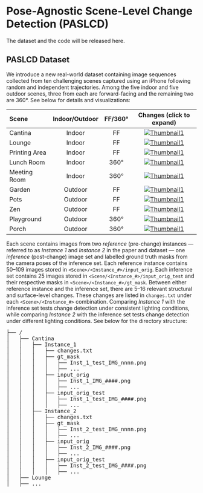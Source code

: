 # Pose-Agnostic Scene-Level Change Detection (PASLCD)
The dataset and the code will be released here.

## PASLCD Dataset
We introduce a new real-world dataset containing image sequences collected from ten challenging scenes captured using an iPhone following random and independent trajectories. Among the five indoor and five outdoor scenes, three from each are forward-facing and the remaining two are 360&deg;. See below for details and visualizations:

| Scene | Indoor/Outdoor | FF/360&deg; | Changes (click to expand) |
| :----| :----: | :----: | :---: |
| Cantina | Indoor | FF | [![Thumbnail1](thumbnail1.png)](image1.png) |
| Lounge | Indoor | FF | [![Thumbnail1](thumbnail1.png)](image1.png) |
| Printing Area | Indoor | FF | [![Thumbnail1](thumbnail1.png)](image1.png) |
| Lunch Room | Indoor | 360&deg; | [![Thumbnail1](thumbnail1.png)](image1.png) |
| Meeting Room | Indoor | 360&deg; | [![Thumbnail1](thumbnail1.png)](image1.png) |
| Garden | Outdoor | FF | [![Thumbnail1](thumbnail1.png)](image1.png) |
| Pots | Outdoor | FF | [![Thumbnail1](thumbnail1.png)](image1.png) |
| Zen | Outdoor | FF | [![Thumbnail1](thumbnail1.png)](image1.png) |
| Playground | Outdoor | 360&deg; | [![Thumbnail1](thumbnail1.png)](image1.png) |
| Porch | Outdoor | 360&deg; | [![Thumbnail1](thumbnail1.png)](image1.png) |

Each scene contains images from two *reference* (pre-change) instances &mdash; referred to as *Instance 1* and *Instance 2* in the paper and dataset &mdash; one *inference* (post-change) image set and labelled ground truth masks from the camera poses of the inference set. Each reference instance contains 50&ndash;109 images stored in ```<Scene>/<Instance_#>/input_orig```. Each inference set contains 25 images stored in ```<Scene/<Instance_#>/input_orig_test``` and their respective masks in ```<Scene>/<Instance_#>/gt_mask```. Between either reference instance and the inference set, there are 5&ndash;16 relevant structural and surface-level changes. These changes are listed in ```changes.txt``` under each ```<Scene>/<Instance_#>``` combination. Comparing *Instance 1* with the inference set tests change detection under consistent lighting conditions, while comparing *Instance 2* with the inference set tests change detection under different lighting conditions. See below for the directory structure:

<pre>
├── /
│   ├── Cantina
│   │   ├── Instance_1
│   │   │   ├── changes.txt
│   │   │   ├── gt_mask
│   │   │   │   ├── Inst_1_test_IMG_nnnn.png
│   │   │   │   ├── ... 
│   │   │   ├── input_orig
│   │   │   │   ├── Inst_1_IMG_####.png
│   │   │   │   ├── ... 
│   │   │   ├── input_orig_test
│   │   │   │   ├── Inst_1_test_IMG_####.png
│   │   │   │   ├── ... 
│   │   ├── Instance_2
│   │   │   ├── changes.txt
│   │   │   ├── gt_mask
│   │   │   │   ├── Inst_2_test_IMG_nnnn.png
│   │   │   │   ├── ... 
│   │   │   ├── input_orig
│   │   │   │   ├── Inst_2_IMG_####.png
│   │   │   │   ├── ... 
│   │   │   ├── input_orig_test
│   │   │   │   ├── Inst_2_test_IMG_####.png
│   │   │   │   ├── ... 
│   ├── Lounge
│   ├── ...
</pre>

